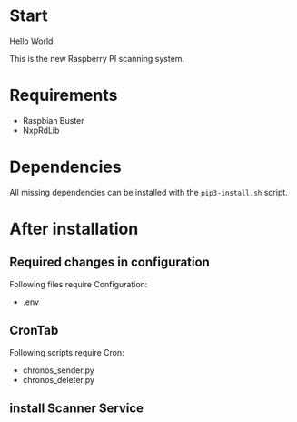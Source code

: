 # Start
Hello World

This is the new Raspberry PI scanning system. 

# Requirements 
- Raspbian Buster
- NxpRdLib

# Dependencies
All missing dependencies can be installed with the `pip3-install.sh` script. 


# After installation
## Required changes in configuration
Following files require Configuration:
- .env

## CronTab
Following scripts require Cron:
- chronos_sender.py
- chronos_deleter.py 

## install Scanner Service
